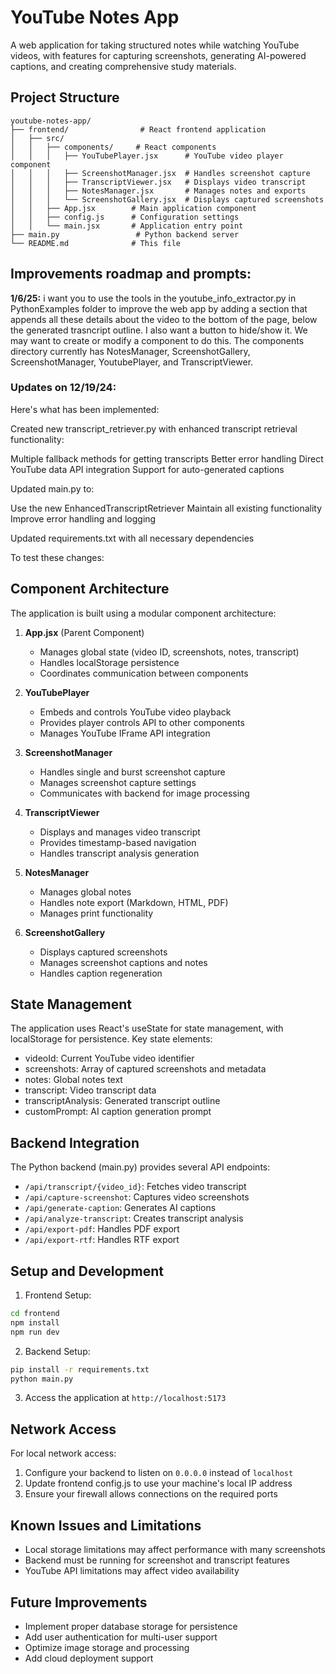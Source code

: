 # YouTube Notes App

A web application for taking structured notes while watching YouTube videos, with features for capturing screenshots, generating AI-powered captions, and creating comprehensive study materials.

## Project Structure

```
youtube-notes-app/
├── frontend/                # React frontend application
│   ├── src/
│   │   ├── components/     # React components
│   │   │   ├── YouTubePlayer.jsx      # YouTube video player component
│   │   │   ├── ScreenshotManager.jsx  # Handles screenshot capture
│   │   │   ├── TranscriptViewer.jsx   # Displays video transcript
│   │   │   ├── NotesManager.jsx       # Manages notes and exports
│   │   │   └── ScreenshotGallery.jsx  # Displays captured screenshots
│   │   ├── App.jsx        # Main application component
│   │   ├── config.js      # Configuration settings
│   │   └── main.jsx       # Application entry point
├── main.py                 # Python backend server
└── README.md              # This file
```

## Improvements roadmap and prompts:
**1/6/25:** 
i want you to use the tools in the youtube_info_extractor.py in PythonExamples folder to improve the web app by adding a section that appends all these details about the video to the bottom of the page, below the generated trasncript outline. I also want a button to hide/show it. We may want to create or modify a component to do this. The components directory currently has NotesManager, ScreenshotGallery, ScreenshotManager, YoutubePlayer, and TranscriptViewer.



### Updates on 12/19/24:
Here's what has been implemented:

Created new transcript_retriever.py with enhanced transcript retrieval functionality:

Multiple fallback methods for getting transcripts
Better error handling
Direct YouTube data API integration
Support for auto-generated captions


Updated main.py to:

Use the new EnhancedTranscriptRetriever
Maintain all existing functionality
Improve error handling and logging


Updated requirements.txt with all necessary dependencies

To test these changes:


## Component Architecture

The application is built using a modular component architecture:

1. **App.jsx** (Parent Component)
   - Manages global state (video ID, screenshots, notes, transcript)
   - Handles localStorage persistence
   - Coordinates communication between components

2. **YouTubePlayer**
   - Embeds and controls YouTube video playback
   - Provides player controls API to other components
   - Manages YouTube IFrame API integration

3. **ScreenshotManager**
   - Handles single and burst screenshot capture
   - Manages screenshot capture settings
   - Communicates with backend for image processing

4. **TranscriptViewer**
   - Displays and manages video transcript
   - Provides timestamp-based navigation
   - Handles transcript analysis generation

5. **NotesManager**
   - Manages global notes
   - Handles note export (Markdown, HTML, PDF)
   - Manages print functionality

6. **ScreenshotGallery**
   - Displays captured screenshots
   - Manages screenshot captions and notes
   - Handles caption regeneration

## State Management

The application uses React's useState for state management, with localStorage for persistence. Key state elements:

- videoId: Current YouTube video identifier
- screenshots: Array of captured screenshots and metadata
- notes: Global notes text
- transcript: Video transcript data
- transcriptAnalysis: Generated transcript outline
- customPrompt: AI caption generation prompt

## Backend Integration

The Python backend (main.py) provides several API endpoints:

- `/api/transcript/{video_id}`: Fetches video transcript
- `/api/capture-screenshot`: Captures video screenshots
- `/api/generate-caption`: Generates AI captions
- `/api/analyze-transcript`: Creates transcript analysis
- `/api/export-pdf`: Handles PDF export
- `/api/export-rtf`: Handles RTF export

## Setup and Development

1. Frontend Setup:
```bash
cd frontend
npm install
npm run dev
```

2. Backend Setup:
```bash
pip install -r requirements.txt
python main.py
```

3. Access the application at `http://localhost:5173`

## Network Access

For local network access:
1. Configure your backend to listen on `0.0.0.0` instead of `localhost`
2. Update frontend config.js to use your machine's local IP address
3. Ensure your firewall allows connections on the required ports

## Known Issues and Limitations

- Local storage limitations may affect performance with many screenshots
- Backend must be running for screenshot and transcript features
- YouTube API limitations may affect video availability

## Future Improvements

- Implement proper database storage for persistence
- Add user authentication for multi-user support
- Optimize image storage and processing
- Add cloud deployment support
